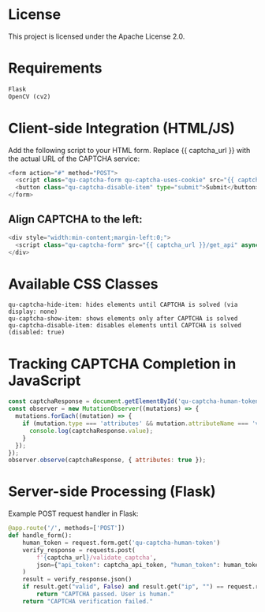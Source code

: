 # License
This project is licensed under the Apache License 2.0.

# Requirements
```Python 3.6+
Flask
OpenCV (cv2)
```

# Client-side Integration (HTML/JS)
Add the following script to your HTML form. Replace {{ captcha_url }} with the actual URL of the CAPTCHA service:

```python
<form action="#" method="POST">
  <script class="qu-captcha-form qu-captcha-uses-cookie" src="{{ captcha_url }}/get_api" async></script>
  <button class="qu-captcha-disable-item" type="submit">Submit</button>
</form>
```

## Align CAPTCHA to the left:
```python
<div style="width:min-content;margin-left:0;">
  <script class="qu-captcha-form" src="{{ captcha_url }}/get_api" async></script>
</div>
```

# Available CSS Classes
```
qu-captcha-hide-item: hides elements until CAPTCHA is solved (via display: none)
qu-captcha-show-item: shows elements only after CAPTCHA is solved
qu-captcha-disable-item: disables elements until CAPTCHA is solved (disabled: true)
```
# Tracking CAPTCHA Completion in JavaScript
```JavaScript
const captchaResponse = document.getElementById('qu-captcha-human-token');
const observer = new MutationObserver((mutations) => {
  mutations.forEach((mutation) => {
    if (mutation.type === 'attributes' && mutation.attributeName === 'value') {
      console.log(captchaResponse.value);
    }
  });
});
observer.observe(captchaResponse, { attributes: true });
```

# Server-side Processing (Flask)
Example POST request handler in Flask:
```python
@app.route('/', methods=['POST'])
def handle_form():
    human_token = request.form.get('qu-captcha-human-token')
    verify_response = requests.post(
        f'{captcha_url}/validate_captcha',
        json={"api_token": captcha_api_token, "human_token": human_token}
    )
    result = verify_response.json()
    if result.get("valid", False) and result.get("ip", "") == request.remote_addr:
        return "CAPTCHA passed. User is human."
    return "CAPTCHA verification failed."
```
